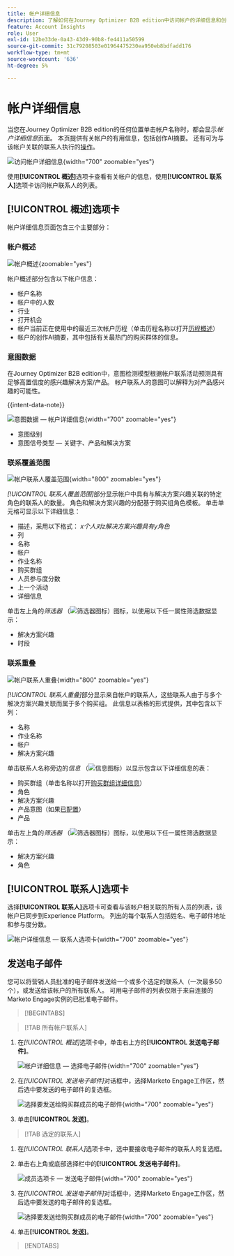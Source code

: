 ```yaml
---
title: 帐户详细信息
description: 了解如何在Journey Optimizer B2B edition中访问帐户的详细信息和创作AI摘要。
feature: Account Insights
role: User
exl-id: 12be33de-0a43-43d9-90b8-fe4411a50599
source-git-commit: 31c79208503e01964475230ea950eb8bdfadd176
workflow-type: tm+mt
source-wordcount: '636'
ht-degree: 5%

---
```


# 帐户详细信息

当您在Journey Optimizer B2B edition的任何位置单击帐户名称时，都会显示&#x200B;_帐户详细信息_&#x200B;页面。 本页提供有关帐户的有用信息，包括创作AI摘要。 还有可为与该帐户关联的联系人执行的[操作](#account-actions)。

![访问帐户详细信息](./assets/account-details.png){width="700" zoomable="yes"}

使用&#x200B;**[!UICONTROL 概述]**&#x200B;选项卡查看有关帐户的信息，使用&#x200B;**[!UICONTROL 联系人]**&#x200B;选项卡访问帐户联系人的列表。

## [!UICONTROL 概述]选项卡

帐户详细信息页面包含三个主要部分：

### 帐户概述

![帐户概述](./assets/details-page-account-overview.png){zoomable="yes"}

帐户概述部分包含以下帐户信息：

* 帐户名称
* 帐户中的人数
* 行业
* 打开机会
* 帐户当前正在使用中的最近三次帐户历程（单击历程名称以打开[历程概述](../journeys/journey-overview.md)）
* 帐户的创作AI摘要，其中包括有关最热门的购买群体的信息。

### 意图数据

在Journey Optimizer B2B edition中，意图检测模型根据帐户联系活动预测具有足够高置信度的感兴趣解决方案/产品。 帐户联系人的意图可以解释为对产品感兴趣的可能性。

{{intent-data-note}}

![意图数据 — 帐户详细信息](./assets/intent-data-panel.png){width="700" zoomable="yes"}

* 意图级别
* 意图信号类型 — 关键字、产品和解决方案


### 联系覆盖范围

![帐户联系人覆盖范围](./assets/details-page-contact-coverage.png){width="800" zoomable="yes"}

_[!UICONTROL 联系人覆盖范围]_&#x200B;部分显示帐户中具有与解决方案兴趣关联的特定角色的联系人的数量。 角色和解决方案兴趣的分配基于购买组角色模板。 单击单元格可显示以下详细信息：

* 描述，采用以下格式： _x个人对z解决方案兴趣具有y角色_
* 列
* 名称
* 帐户
* 作业名称
* 购买群组
* 人员参与度分数
* 上一个活动
* 详细信息

单击左上角的&#x200B;_筛选器_ （![筛选器图标](../assets/do-not-localize/icon-filter.svg)）图标，以使用以下任一属性筛选数据显示：

* 解决方案兴趣
* 时段

### 联系重叠

![帐户联系人重叠](./assets/details-page-contact-overlap.png){width="800" zoomable="yes"}

_[!UICONTROL 联系人重叠]_&#x200B;部分显示来自帐户的联系人，这些联系人由于与多个解决方案兴趣关联而属于多个购买组。 此信息以表格的形式提供，其中包含以下列：

* 名称
* 作业名称
* 帐户
* 解决方案兴趣

单击联系人名称旁边的&#x200B;_信息_ （![信息图标](../assets/do-not-localize/icon-info.svg)）以显示包含以下详细信息的表：

* 购买群组（单击名称以打开[购买群组详细信息](../buying-groups/buying-group-details.md)）
* 角色
* 解决方案兴趣
* 产品意图（如果[已配置](../admin/intent-data.md)）
* 产品

单击左上角的&#x200B;_筛选器_ （![筛选器图标](../assets/do-not-localize/icon-filter.svg)）图标，以使用以下任一属性筛选数据显示：

* 解决方案兴趣
* 角色

## [!UICONTROL 联系人]选项卡

选择&#x200B;**[!UICONTROL 联系人]**&#x200B;选项卡可查看与该帐户相关联的所有人员的列表，该帐户已同步到Experience Platform。 列出的每个联系人包括姓名、电子邮件地址和参与度分数。

![帐户详细信息 — 联系人选项卡](./assets/account-details-contacts-tab.png){width="700" zoomable="yes"}

## 发送电子邮件

您可以将营销人员批准的电子邮件发送给一个或多个选定的联系人（一次最多50个），或发送给该帐户的所有联系人。 可用电子邮件的列表仅限于来自连接的Marketo Engage实例的已批准电子邮件。

>[!BEGINTABS]

>[!TAB 所有帐户联系人]

1. 在&#x200B;_[!UICONTROL 概述]_&#x200B;选项卡中，单击右上方的&#x200B;**[!UICONTROL 发送电子邮件]**。

   ![帐户详细信息 — 选择电子邮件](../accounts/assets/account-details-send-email.png){width="700" zoomable="yes"}

1. 在&#x200B;_[!UICONTROL 发送电子邮件]_&#x200B;对话框中，选择Marketo Engage工作区，然后选中要发送的电子邮件的复选框。

   ![选择要发送给购买群成员的电子邮件](../accounts/assets/account-details-send-email-dialog.png){width="700" zoomable="yes"}

1. 单击&#x200B;**[!UICONTROL 发送]**。

>[!TAB 选定的联系人]

1. 在&#x200B;_[!UICONTROL 联系人]_&#x200B;选项卡中，选中要接收电子邮件的联系人的复选框。

1. 单击右上角或底部选择栏中的&#x200B;**[!UICONTROL 发送电子邮件]**。

   ![成员选项卡 — 发送电子邮件](../accounts/assets/account-details-send-email-selections.png){width="700" zoomable="yes"}

1. 在&#x200B;_[!UICONTROL 发送电子邮件]_&#x200B;对话框中，选择Marketo Engage工作区，然后选中要发送的电子邮件的复选框。

   ![选择要发送给购买群成员的电子邮件](../accounts/assets/account-details-send-email-dialog.png){width="700" zoomable="yes"}

1. 单击&#x200B;**[!UICONTROL 发送]**。

>[!ENDTABS]
